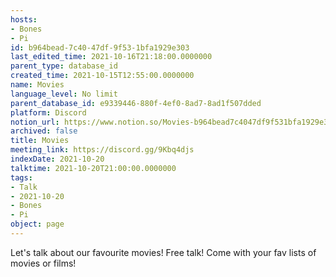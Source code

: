```yaml
---
hosts:
- Bones
- Pi
id: b964bead-7c40-47df-9f53-1bfa1929e303
last_edited_time: 2021-10-16T21:18:00.0000000
parent_type: database_id
created_time: 2021-10-15T12:55:00.0000000
name: Movies
language_level: No limit
parent_database_id: e9339446-880f-4ef0-8ad7-8ad1f507dded
platform: Discord
notion_url: https://www.notion.so/Movies-b964bead7c4047df9f531bfa1929e303
archived: false
title: Movies
meeting_link: https://discord.gg/9Kbq4djs
indexDate: 2021-10-20
talktime: 2021-10-20T21:00:00.0000000
tags:
- Talk
- 2021-10-20
- Bones
- Pi
object: page
---
```


Let's talk about our favourite movies!
Free talk! Come with your fav lists of movies or films!


